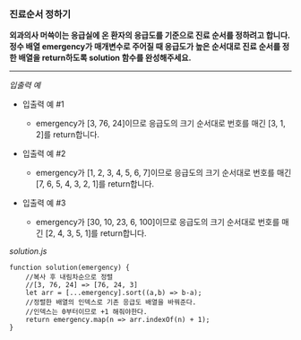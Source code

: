 ### 진료순서 정하기

**외과의사 머쓱이는 응급실에 온 환자의 응급도를 기준으로 진료 순서를 정하려고 합니다. 정수 배열 emergency가 매개변수로 주어질 때 응급도가 높은 순서대로 진료 순서를 정한 배열을 return하도록 solution 함수를 완성해주세요.**

---

_입출력 예_

- 입출력 예 #1

  - emergency가 [3, 76, 24]이므로 응급도의 크기 순서대로 번호를 매긴 [3, 1, 2]를 return합니다.

- 입출력 예 #2

  - emergency가 [1, 2, 3, 4, 5, 6, 7]이므로 응급도의 크기 순서대로 번호를 매긴 [7, 6, 5, 4, 3, 2, 1]를 return합니다.

- 입출력 예 #3

  - emergency가 [30, 10, 23, 6, 100]이므로 응급도의 크기 순서대로 번호를 매긴 [2, 4, 3, 5, 1]를 return합니다.

_solution.js_

```
function solution(emergency) {
    //복사 후 내림차순으로 정렬
    //[3, 76, 24] => [76, 24, 3]
    let arr = [...emergency].sort((a,b) => b-a);
    //정렬한 배열의 인덱스로 기존 응급도 배열을 바꿔준다.
    //인덱스는 0부터이므로 +1 해줘야한다.
    return emergency.map(n => arr.indexOf(n) + 1);
}
```
